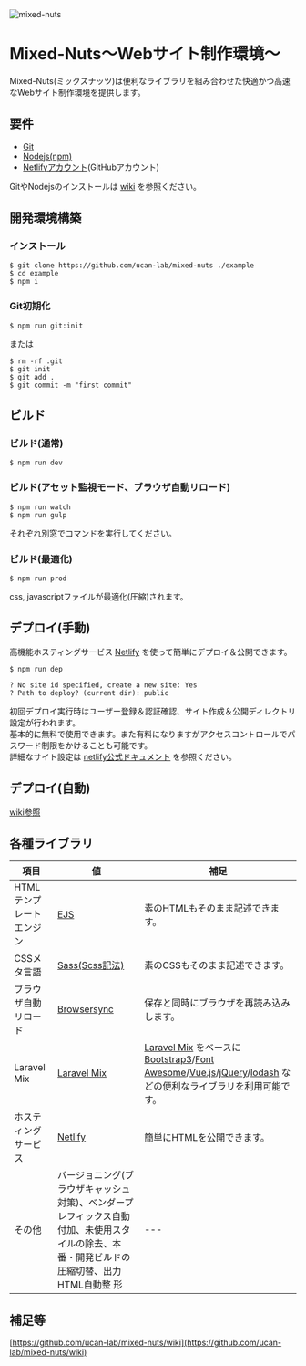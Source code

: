 <img src="https://user-images.githubusercontent.com/35098175/35766776-46a3663c-0921-11e8-9bba-f21116b2eafa.jpg" alt="mixed-nuts">

# Mixed-Nuts〜Webサイト制作環境〜

Mixed-Nuts(ミックスナッツ)は便利なライブラリを組み合わせた快適かつ高速なWebサイト制作環境を提供します。

## 要件

- [Git](https://git-scm.com)
- [Nodejs(npm)](https://nodejs.org/ja)
- [Netlifyアカウント](https://www.netlify.com)(GitHubアカウント)

GitやNodejsのインストールは [wiki](https://github.com/ucan-lab/mixed-nuts/wiki) を参照ください。

## 開発環境構築

### インストール

```
$ git clone https://github.com/ucan-lab/mixed-nuts ./example
$ cd example
$ npm i
```

### Git初期化

```
$ npm run git:init
```

または

```
$ rm -rf .git
$ git init
$ git add .
$ git commit -m "first commit"
```

## ビルド

### ビルド(通常)

```
$ npm run dev
```

### ビルド(アセット監視モード、ブラウザ自動リロード)

```
$ npm run watch
$ npm run gulp
```

それぞれ別窓でコマンドを実行してください。

### ビルド(最適化)

```
$ npm run prod
```

css, javascriptファイルが最適化(圧縮)されます。

## デプロイ(手動)

高機能ホスティングサービス [Netlify](https://www.netlify.com) を使って簡単にデプロイ＆公開できます。

```
$ npm run dep

? No site id specified, create a new site: Yes
? Path to deploy? (current dir): public
```

初回デプロイ実行時はユーザー登録＆認証確認、サイト作成＆公開ディレクトリ設定が行われます。<br>
基本的に無料で使用できます。また有料になりますがアクセスコントロールでパスワード制限をかけることも可能です。<br>
詳細なサイト設定は [netlify公式ドキュメント](https://www.netlify.com/docs) を参照ください。

## デプロイ(自動)

[wiki参照](https://github.com/ucan-lab/mixed-nuts/wiki/Netlify-%E8%87%AA%E5%8B%95%E3%83%87%E3%83%97%E3%83%AD%E3%82%A4%E8%A8%AD%E5%AE%9A)

## 各種ライブラリ

項目 | 値 | 補足
--- | --- | --- |
HTMLテンプレートエンジン | [EJS](http://ejs.co) | 素のHTMLもそのまま記述できます。
CSSメタ言語 | [Sass(Scss記法)](http://sass-lang.com) | 素のCSSもそのまま記述できます。
ブラウザ自動リロード | [Browsersync](https://browsersync.io) | 保存と同時にブラウザを再読み込みします。
Laravel Mix | [Laravel Mix](https://github.com/JeffreyWay/laravel-mix) | [Laravel Mix](https://github.com/JeffreyWay/laravel-mix) をベースに [Bootstrap3](https://getbootstrap.com)/[Font Awesome](http://fontawesome.io)/[Vue.js](https://jp.vuejs.org)/[jQuery](https://jquery.com)/[lodash](https://lodash.com) などの便利なライブラリを利用可能です。
ホスティングサービス | [Netlify](https://www.netlify.com) | 簡単にHTMLを公開できます。
その他 | バージョニング(ブラウザキャッシュ対策)、ベンダープレフィックス自動付加、未使用スタイルの除去、本番・開発ビルドの圧縮切替、出力HTML自動整 形 | ---

## 補足等

[https://github.com/ucan-lab/mixed-nuts/wiki](https://github.com/ucan-lab/mixed-nuts/wiki)
